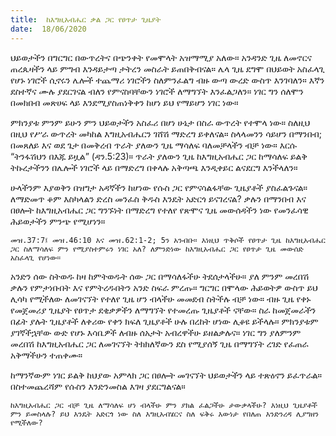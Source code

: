 ```yaml
---
title:  ከእግዚአብሔር ቃል ጋር የፀጥታ ጊዜያት
date:  18/06/2020
---
```


ህይወታችን በግርግር በውጥረትና በጭንቀት የመሞላት አዝማሚያ አለው። አንዳንድ ጊዜ ለመኖርና ጠረጴዛችን ላይ ምግብ እንዳይታጣ ታትረን መስራት ይጠበቅብናል። ሌላ ጊዜ ደግሞ በህይወት አስፈላጊ የሆኑ ነገሮች ሲኖሩን ሌሎች ተጨማሪ ነገሮችን ስለምንፈልግ ብዙ ውጣ ውረድ ውስጥ እንገባለን። እኛን ደስተኛና ሙሉ ያደርገናል ብለን የምናስባቸውን ነገሮች ለማግኘት እንፈልጋለን። ነገር ግን ሰለሞን በመክበብ መጽሀፍ ላይ እንደሚያስጠነቅቀን ከሆነ ይህ የማይሆን ነገር ነው።

ምክንያቱ ምንም ይሁን ምን ህይወታችን አስፈሪ በሆነ ሁኔታ በስራ ውጥረት የተሞላ ነው። ስለዚህ በዚህ የሥራ ውጥረት መካከል እግዚአብሔርን ገሸሽ ማድረግ ይቀለናል። ስላላመንን ሳይሆን በማንበብ; በመጸለይ እና ወደ ጌታ በመቅረብ ጥራት ያለውን ጊዜ ማሳለፍ ባለመቻላችን ብቻ ነው። እርሱ “ትንፋሽህን በእጁ ይዟል” (ዳን.5:23)። ጥራት ያለውን ጊዜ ከእግዚአብሔር ጋር ከማሳለፍ ይልቅ ትኩረታችንን በሌሎች ነገሮች ላይ በማድረግ በቀላሉ አቅጣጫ እንዲቀይር ልናደርግ እንችላለን።

ሁላችንም እያወቅን በዝግታ አዳኛችን ከሆነው የሱስ ጋር የምናሳልፋቸው ጊዜያቶች ያስፈልጉናል። ለማድመጥ ቆም እስካላልን ድረስ መንፈስ ቅዱስ እንዴት አድርጎ ይናገረናል? ቃሉን በማንበብ እና በፀሎት ከእግዚአብሔር ጋር ግንኙነት በማድረግ የተለየ የጽሞና ጊዜ መውሰዳችን ነው የመንፈሳዊ ሕይወታችን ምንጭ የሚሆነን።

`መዝ.37:7፤ መዝ.46:10 እና መዝ.62:1-2; 5ን አንብቡ። እነዚህ ጥቅሶች የፀጥታ ጊዜ ከእግዚአብሔር ጋር ስለማሳለፍ ምን የሚያስተምሩን ነገር አለ? ለምንድነው ከእግዚአብሔር ጋር የፀጥታ ጊዜ መውሰድ አስፈላጊ የሆነው።`

አንድን ሰው ስትወዱ ከዛ ከምትወዱት ሰው ጋር በማሳለፋችሁ ትደሰታላችሁ። ያለ ምንም መረበሽ ቃሉን የምታነቡበት እና የምትረዱበትን አንድ ስፍራ ምረጡ። ግርግር በሞላው ሕይወትዎ ውስጥ ይህ ሊሳካ የሚችለው ለመገናኘት የተለየ ጊዜ ሆን ብላችሁ መመደብ ስትችሉ ብቻ ነው። ብዙ ጊዜ የቀኑ የመጀመሪያ ጊዜያት የፀጥታ ደቂቃዎችን ለማግኘት የተመረጡ ጊዜያቶች ናቸው።       ስራ ከመጀመራችን በፊት ያሉት ጊዜያቶች ለቀሪው የቀን ክፍለ ጊዜያቶች ሁሉ በረከት ሆነው ሊቆዩ ይችላሉ። ምክንያቱም ያገኛችኋቸው ውድ የሆኑ እሳቤዎች ለብዙ ሰአታት አብረዋችሁ ይዘልቃሉና። ነገር ግን ያለምንም መረበሽ ከእግዚአብሔር ጋር ለመገናኘት ትክክለኛውን ደስ የሚያሰኝ ጊዜ በማግኘት ረገድ የፈጠራ አቅማችሁን ተጠቀሙ።

ከማንኛውም ነገር ይልቅ ከህያው አምላክ ጋር በፀሎት መገናኘት ህይወታችን ላይ ተጽዕኖን ይፈጥራል። በስተመጨረሻም የሱስን እንድንመስል እገዛ ያደርግልናል።

`ከእግዚአብሔር ጋር ብቻ ጊዜ ለማሳለፍ ሆነ ብላችሁ ምን ያክል ፈልጋችሁ ታውቃላችሁ? እነዚህ ጊዜያቶች ምን ይመስላሉ? ይህ እንዴት አድርጎ ነው ስለ እግዚአብሄርና ስለ ፍቅሩ እውነታ የበለጠ እንድንረዳ ሊያግዘን የሚችለው?`